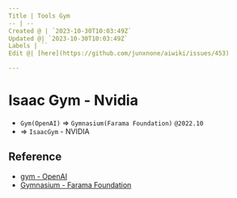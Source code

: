 ```yaml
---
Title | Tools Gym
-- | --
Created @ | `2023-10-30T10:03:49Z`
Updated @| `2023-10-30T10:03:49Z`
Labels | ``
Edit @| [here](https://github.com/junxnone/aiwiki/issues/453)

---
```

# Isaac Gym - Nvidia
- `Gym(OpenAI)` => `Gymnasium(Farama Foundation)` `@2022.10`
- => `IsaacGym` - NVIDIA

## Reference
- [gym - OpenAI](https://github.com/openai/gym)
- [Gymnasium - Farama Foundation](https://github.com/Farama-Foundation/Gymnasium)

